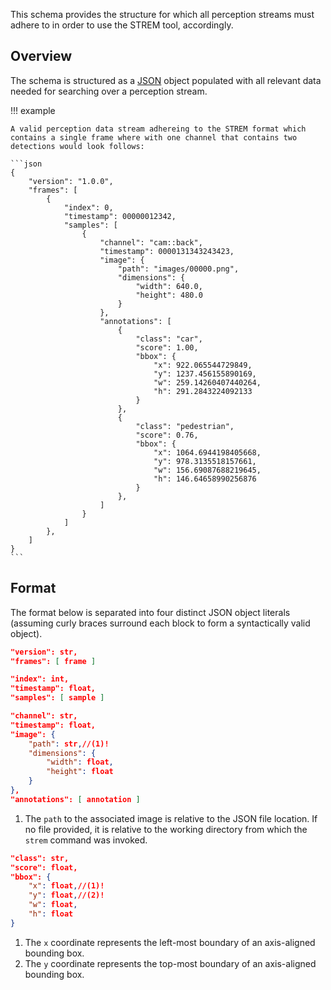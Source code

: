 This schema provides the structure for which all perception streams must adhere to in order to use the STREM tool, accordingly.

## Overview

The schema is structured as a [JSON](https://www.json.org/json-en.html) object populated with all relevant data needed for searching over a perception stream.

!!! example

    A valid perception data stream adhereing to the STREM format which contains a single frame where with one channel that contains two detections would look follows:

    ```json
    {
        "version": "1.0.0",
        "frames": [
            {
                "index": 0,
                "timestamp": 00000012342,
                "samples": [
                    {
                        "channel": "cam::back",
                        "timestamp": 0000131343243423,
                        "image": {
                            "path": "images/00000.png",
                            "dimensions": {
                                "width": 640.0,
                                "height": 480.0
                            }
                        },
                        "annotations": [
                            {
                                "class": "car",
                                "score": 1.00,
                                "bbox": {
                                    "x": 922.065544729849,
                                    "y": 1237.456155890169,
                                    "w": 259.14260407440264,
                                    "h": 291.2843224092133
                                }
                            },
                            {
                                "class": "pedestrian",
                                "score": 0.76,
                                "bbox": {
                                    "x": 1064.6944198405668,
                                    "y": 978.3135518157661,
                                    "w": 156.69087688219645,
                                    "h": 146.64658990256876
                                }
                            },
                        ]
                    }
                ]
            },
        ]
    }
    ```


## Format

The format below is separated into four distinct JSON object literals (assuming curly braces surround each block to form a syntactically valid object).

```json
"version": str,
"frames": [ frame ]
```

```json title="frame"
"index": int,
"timestamp": float,
"samples": [ sample ]
```

```json title="sample"
"channel": str,
"timestamp": float,
"image": {
    "path": str,//(1)!
    "dimensions": {
        "width": float,
        "height": float
    }
},
"annotations": [ annotation ]
```

1. The `path` to the associated image is relative to the JSON file location. If no file provided, it is relative to the working directory from which the `strem` command was invoked.

```json title="annotation"
"class": str,
"score": float,
"bbox": {
    "x": float,//(1)!
    "y": float,//(2)!
    "w": float,
    "h": float
}
```

1. The `x` coordinate represents the left-most boundary of an axis-aligned bounding box.
2. The `y` coordinate represents the top-most boundary of an axis-aligned bounding box.
